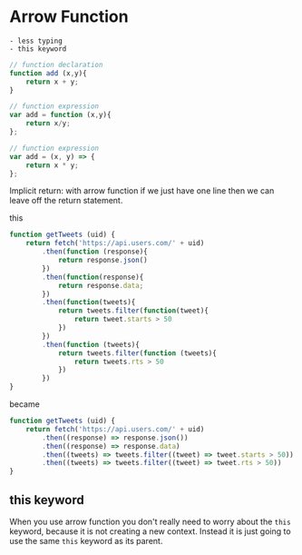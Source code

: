 # Arrow Function

    - less typing
    - this keyword
    
```javascript
// function declaration
function add (x,y){
    return x + y;
}
```

```javascript
// function expression
var add = function (x,y){
    return x/y;
};
```

```javascript
// function expression
var add = (x, y) => {
    return x * y;
};
```

Implicit return: with arrow function if we just have one line then we can leave off the return statement.

this
```javascript
function getTweets (uid) {
    return fetch('https://api.users.com/' + uid)
        .then(function (response){
            return response.json()
        })
        .then(function(response){
            return response.data;
        })
        .then(function(tweets){
            return tweets.filter(function(tweet){
                return tweet.starts > 50
            })
        })
        .then(function (tweets){
            return tweets.filter(function (tweets){
                return tweets.rts > 50
            })
        })
}
```
became
```javascript
function getTweets (uid) {
    return fetch('https://api.users.com/' + uid)
        .then((response) => response.json())
        .then((response) => response.data)
        .then((tweets) => tweets.filter((tweet) => tweet.starts > 50))
        .then((tweets) => tweets.filter((tweet) => tweet.rts > 50))
}
```

## this keyword
When you use arrow function you don't really need to worry about the `this` keyword, because it is not creating a new
context. Instead it is just going to use the same `this` keyword as its parent. 